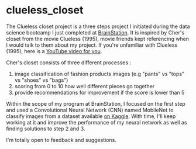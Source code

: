 # clueless_closet
The Clueless closet project is a three steps project I initiated during the data science bootcamp I just completed at [BrainStation](https://brainstation.io). It is inspired by Cher's closet from the movie Clueless (1995), movie friends kept referencing when I would talk to them about my project. 
If you're unfamiliar with Clueless (1995), here is a [YouTube video for you](https://www.youtube.com/watch?v=XNDubWJU0aU). 

Cher's closet consists of three different processes : 
1. image classification of fashion products images (e.g "pants" vs "tops" vs "shoes" vs "bags")
2. scoring from 0 to 10 how well different pieces go together
3. provide recommendations for improvement if the score is lower than 5

Within the scope of my program at BrainStation, I focused on the first step and used a Convolutional Neural Network (CNN) named MobileNet to classify images from a dataset available [on Kaggle](https://www.kaggle.com/paramaggarwal/fashion-product-images-small). 
With time, I'll keep working at it and improve the performance of my neural network as well as finding solutions to step 2 and 3. 

I'm totally open to feedback and suggestions. 
